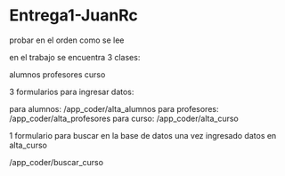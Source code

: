 # Entrega1-JuanRc

probar en el orden como se lee

en el trabajo se encuentra 3 clases:

alumnos
profesores
curso

3 formularios para ingresar datos:

para alumnos: /app_coder/alta_alumnos
para profesores: /app_coder/alta_profesores
para  curso: /app_coder/alta_curso

1 formulario para buscar en la base de datos una vez ingresado datos en alta_curso

/app_coder/buscar_curso
